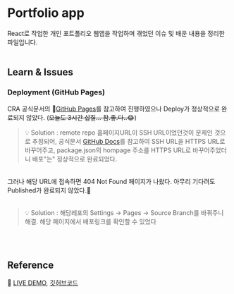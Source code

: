 # Portfolio app

React로 작업한 개인 포트폴리오 웹앱을 작업하며 겪었던 이슈 및 배운 내용을 정리한 파일입니다.<br/><br/>

## Learn & Issues
### Deployment (GitHub Pages)

CRA 공식문서의 🔗[GitHub Pages](https://create-react-app.dev/docs/deployment/)를 참고하여 진행하였으나 Deploy가 정상적으로 완료되지 않았다. (<strike>오늘도 3시간 삽질... 참.좋.다..😂</strike>) <br/>

> 💡 Solution : remote repo 홈페이지URL이 SSH URL이었던것이 문제인 것으로 추정되어, 공식문서 [GitHub Docs](https://docs.github.com/en/get-started/getting-started-with-git/managing-remote-repositories)를 참고하여 SSH URL을 HTTPS URL로 바꾸어주고, package.json의 hompage 주소를 HTTPS URL로 바꾸어주었더니 배포"는" 정상적으로 완료되었다.

<br/>
그러나 해당 URL에 접속하면 404 Not Found 페이지가 나왔다. 아무리 기다려도 Published가 완료되지 않았다.🤔
<br/><br/>

> 💡 Solution : 해당레포의 Settings -> Pages -> Source Branch를 바꿔주니 해결. 해당 페이지에서 배포링크를 확인할 수 있었다

<br/><br/>

## Reference
🔗 [LIVE DEMO](https://sukyoungshin.github.io/githubpage/), [깃허브코드](https://github.com/sukyoungshin/githubpage)

